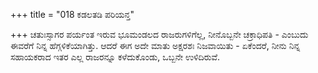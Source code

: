 +++
title = "018 ಕಡಲತಡಿ ಪರಿಯನ್ತ"

+++
ಚತುಃಸ್ಸಾಗರ ಪರ್ಯಂತ ಇರುವ ಭೂಮಂಡಲದ ರಾಜರುಗಳಿಗೆಲ್ಲ, ನೀನೊಬ್ಬನೇ ಚಕ್ರಾಧಿಪತಿ - ಎಂಬುದು ಈವರೆಗೆ ನಿನ್ನ ಹೆಗ್ಗಳಿಕೆಯಾಗಿತ್ತು. ಆದರೆ ಈಗ ಅದೇ ಮಾತು ಅಕ್ಷರಶಃ ನಿಜವಾಯಿತು - ಏಕೆಂದರೆ, ನೀನು ನಿನ್ನ ಸಹಾಯಕರಾದ ಇತರ ಎಲ್ಲ ರಾಜರನ್ನೂ ಕಳೆದುಕೊಂಡು, ಒಬ್ಬನೇ ಉಳಿದಿರುವೆ.